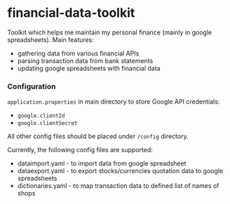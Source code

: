 # financial-data-toolkit
Toolkit which helps me maintain my personal finance (mainly in google spreadsheets). Main features:
* gathering data from various financial APIs
* parsing transaction data from bank statements
* updating google spreadsheets with financial data

### Configuration

`application.properties` in main directory to store Google API credentials:
* `google.clientId`
* `google.clientSecret`

All other config files should be placed under `/config` directory.

Currently, the following config files are supported:
* dataimport.yaml - to import data from google spreadsheet
* dataexport.yaml - to export stocks/currencies quotation data to google spreadsheets
* dictionaries.yaml - to map transaction data to defined list of names of shops 